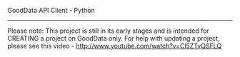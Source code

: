 GoodData API Client - Python

********************************

Please note: This project is still in its early stages and is intended for CREATING a project on GoodData only. For help with updating a project, please see this video - http://www.youtube.com/watch?v=Cl5ZTvQSFLQ
